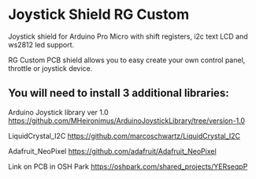 # Joystick Shield RG Custom
Joystick shield for Arduino Pro Micro with shift registers, i2c text LCD and ws2812 led support.

RG Custom PCB  shield allows you to easy create your own control panel, throttle or joystick device. 

## You will need to install 3 additional libraries:

Arduino Joystick library ver 1.0
https://github.com/MHeironimus/ArduinoJoystickLibrary/tree/version-1.0

LiquidCrystal_I2C
https://github.com/marcoschwartz/LiquidCrystal_I2C

Adafruit_NeoPixel
https://github.com/adafruit/Adafruit_NeoPixel

Link on PCB in OSH Park https://oshpark.com/shared_projects/YERseqpP

